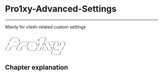 # Pro1xy-Advanced-Settings
---------------------------
Mainly for clash-related custom settings

       ___          ___         
      / _ \_______ <  /_ ____ __
     / ___/ __/ _ \/ /\ \ / // /
    /_/  /_/  \___/_//_\_\\_, / 
                         /___/        
## Chapter explanation
